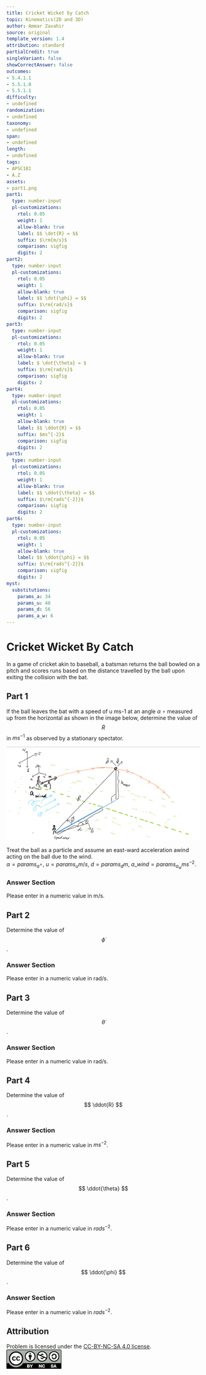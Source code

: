 ```yaml
---
title: Cricket Wicket by Catch
topic: Kinematics(2D and 3D)
author: Ammar Zavahir
source: original
template_version: 1.4
attribution: standard
partialCredit: true
singleVariant: false
showCorrectAnswer: false
outcomes:
- 5.4.1.1
- 5.5.1.0
- 5.5.1.1
difficulty:
- undefined
randomization:
- undefined
taxonomy:
- undefined
span:
- undefined
length:
- undefined
tags:
- APSC181
- A.Z
assets:
- part1.png
part1:
  type: number-input
  pl-customizations:
    rtol: 0.05
    weight: 1
    allow-blank: true
    label: $$ \dot{R} = $$
    suffix: $\rm{m/s}$
    comparison: sigfig
    digits: 2
part2:
  type: number-input
  pl-customizations:
    rtol: 0.05
    weight: 1
    allow-blank: true
    label: $$ \dot{\phi} = $$
    suffix: $\rm{rad/s}$
    comparison: sigfig
    digits: 2
part3:
  type: number-input
  pl-customizations:
    rtol: 0.05
    weight: 1
    allow-blank: true
    label: $ \dot{\theta} = $
    suffix: $\rm{rad/s}$
    comparison: sigfig
    digits: 2
part4:
  type: number-input
  pl-customizations:
    rtol: 0.05
    weight: 1
    allow-blank: true
    label: $$ \ddot{R} = $$
    suffix: $ms^{-2}$
    comparison: sigfig
    digits: 2
part5:
  type: number-input
  pl-customizations:
    rtol: 0.05
    weight: 1
    allow-blank: true
    label: $$ \ddot{\theta} = $$
    suffix: $\rm{rads^{-2}}$
    comparison: sigfig
    digits: 2
part6:
  type: number-input
  pl-customizations:
    rtol: 0.05
    weight: 1
    allow-blank: true
    label: $$ \ddot{\phi} = $$
    suffix: $\rm{rads^{-2}}$
    comparison: sigfig
    digits: 2
myst:
  substitutions:
    params_a: 34
    params_u: 48
    params_d: 56
    params_a_w: 6
---
```

# Cricket Wicket By Catch
In a game of cricket akin to baseball, a batsman returns the ball bowled on a pitch and scores runs based on the distance travelled by the ball upon exiting the collision with the bat.

## Part 1

If the ball leaves the bat with a speed of u ms-1 at an angle $\alpha$ $\circ$ measured up from the horizontal as shown in the image below, determine the value of $$ \dot{R} $$ in $ms^{-1}$ as observed by a stationary spectator.

<img src="part1.png" width=600>

Treat the ball as a particle and assume an east-ward acceleration awind acting on the ball due to the wind.<br>
$\alpha = {{ params_a }}\circ$, $u = {{ params_u }}m/s$, $d = {{ params_d }}m$, $a\_{wind} = {{ params_a_w }}ms^{-2}$.

### Answer Section

Please enter in a numeric value in m/s.

## Part 2

Determine the value of $$ \dot{\phi} $$.

### Answer Section

Please enter in a numeric value in rad/s.

## Part 3

Determine the value of $$ \dot{\theta} $$.

### Answer Section

Please enter in a numeric value in rad/s.

## Part 4

Determine the value of $$ \ddot{R} $$.

### Answer Section

Please enter in a numeric value in $ms^{-2}$.

## Part 5

Determine the value of $$ \ddot{\theta} $$.

### Answer Section

Please enter in a numeric value in $rads^{-2}$.

## Part 6

Determine the value of $$ \ddot{\phi} $$.

### Answer Section

Please enter in a numeric value in $rads^{-2}$.

## Attribution

Problem is licensed under the [CC-BY-NC-SA 4.0 license](https://creativecommons.org/licenses/by-nc-sa/4.0/).<br> ![The Creative Commons 4.0 license requiring attribution-BY, non-commercial-NC, and share-alike-SA license.](https://raw.githubusercontent.com/firasm/bits/master/by-nc-sa.png)